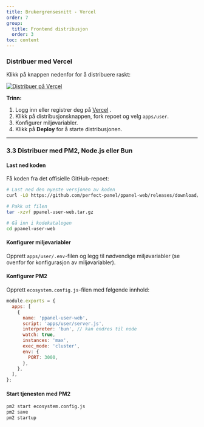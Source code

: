 ```yaml
---
title: Brukergrensesnitt - Vercel
order: 7
group: 
  title: Frontend distribusjon
  order: 3
toc: content
---
```


### Distribuer med Vercel

Klikk på knappen nedenfor for å distribuere raskt:

[![Distribuer på Vercel](https://vercel.com/button)](https://vercel.com/new/clone?demo-description=PPanel%20er%20et%20rent%2C%20profesjonelt%2C%20og%20perfekt%20åpen-kildekode%20proxy%20panel%20verktøy%2C%20designet%20for%20å%20være%20ditt%20ideelle%20valg%20for%20læring%20og%20praktisk%20bruk\&demo-image=https%3A%2F%2Furlscan.io%2Fliveshot%2F%3Fwidth%3D1920%26height%3D1080%26url%3Dhttps%3A%2F%2Fuser.ppanel.dev\&demo-title=PPanel%20bruker%20Web\&demo-url=https%3A%2F%2Fuser.ppanel.dev%2F\&from=.\&project-name=ppanel-user-web\&repository-name=ppanel-web\&repository-url=https%3A%2F%2Fgithub.com%2Fperfect-panel%2Fppanel-web\&root-directory=apps%2Fuser\&skippable-integrations=1)

**Trinn:**

1. Logg inn eller registrer deg på [Vercel](https://vercel.com/) .
2. Klikk på distribusjonsknappen, fork repoet og velg `apps/user`.
3. Konfigurer miljøvariabler.
4. Klikk på **Deploy** for å starte distribusjonen.

---

### **3.3 Distribuer med PM2, Node.js eller Bun**

#### Last ned koden

Få koden fra det offisielle GitHub-repoet:

```bash
# Last ned den nyeste versjonen av koden
curl -LO https://github.com/perfect-panel/ppanel-web/releases/download/v1.0.0/ppanel-user-web.tar.gz

# Pakk ut filen
tar -xzvf ppanel-user-web.tar.gz

# Gå inn i kodekatalogen
cd ppanel-user-web
```

#### Konfigurer miljøvariabler

Opprett `apps/user/.env`-filen og legg til nødvendige miljøvariabler (se ovenfor for konfigurasjon av miljøvariabler).

#### Konfigurer PM2

Opprett `ecosystem.config.js`-filen med følgende innhold:

```javascript
module.exports = {
  apps: [
    {
      name: 'ppanel-user-web',
      script: 'apps/user/server.js',
      interpreter: 'bun', // kan endres til node
      watch: true,
      instances: 'max',
      exec_mode: 'cluster',
      env: {
        PORT: 3000,
      },
    },
  ],
};
```

#### Start tjenesten med PM2

```bash
pm2 start ecosystem.config.js
pm2 save
pm2 startup
```

